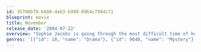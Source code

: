 ```yaml
---
id: 35708b78-b600-4eb3-b990-0964c7994c71
blueprint: movie
title: November
release_date: '2004-07-22'
overview: "Sophie Jacobs is going through the most difficult time of her life. Now, she just has to find out if it's real."
genres: '[{"id": 18, "name": "Drama"}, {"id": 9648, "name": "Mystery"}, {"id": 53, "name": "Thriller"}]'
---
```

